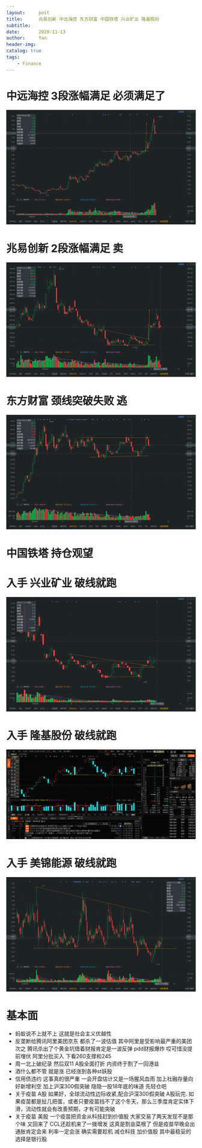 ```yaml
---
layout:     post
title:      兆易创新 中远海控 东方财富 中国铁塔 兴业矿业 隆基股份
subtitle:   
date:       2020-11-13
author:     Yan
header-img: 
catalog: true
tags:
    - Finance
---
```



# 中远海控 3段涨幅满足 必须满足了
![](/img/23b3d329.png)

# 兆易创新 2段涨幅满足 卖
![](/img/76a6d1be.png)

# 东方财富 颈线突破失败 逃
![](/img/92a1d457.png)

# 中国铁塔 持仓观望

# 入手 兴业矿业 破线就跑
![](/img/8eab5d3d.png)

# 入手 隆基股份 破线就跑
![](/img/e7b066e0.png)

# 入手 美锦能源 破线就跑
![](/img/e7fb9e1b.png)

# 基本面
- 蚂蚁说不上就不上 这就是社会主义优越性
- 反垄断给腾讯阿里美团京东 都杀了一波估值 其中阿里是受影响最严重的美团次之 腾讯杀出了个黄金坑借着财报肯定是一波反弹 pdd财报爆炸 哎可惜没提前埋伏 阿里分批买入 下看260支撑和245
- 周一北上破纪录 然后双11 A股全面打折 内资终于割了一回港韭
- 酒什么都不管 就是涨 已经涨到各种st妖股
- 信用债违约 这事真的很严重 一会开盘估计又是一场腥风血雨 加上社融存量向好新增利空 加上沪深300假突破 隐隐一股18年底的味道 先轻仓吧
- 关于疫苗 A股 如果好，全球流动性边际收紧,配合沪深300假突破 A股玩完. 如果疫苗都是扯几把蛋，或者只要疫苗挡不了这个冬天，那么三季度肯定实体下滑，流动性就会有改善预期，才有可能突破
- 关于疫苗 美股 一个疫苗把资金从科技赶到价值股 大家交易了两天发现不是那个味 又回来了 CCL还趁机来了一拨增发 这真是割韭菜根了 但是疫苗早晚会出 通胀肯定会来 利率一定会涨 确实需要趁机 减仓科技 加价值股 其中最稳妥的选择是银行股 
